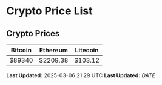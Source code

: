 # Crypto Price List

## Crypto Prices
| Bitcoin | Ethereum | Litecoin |
| ------- | -------- | -------- |
| $89340 | $2209.38 | $103.12 |
**Last Updated:** 2025-03-06 21:29 UTC
**Last Updated:** $DATE$
